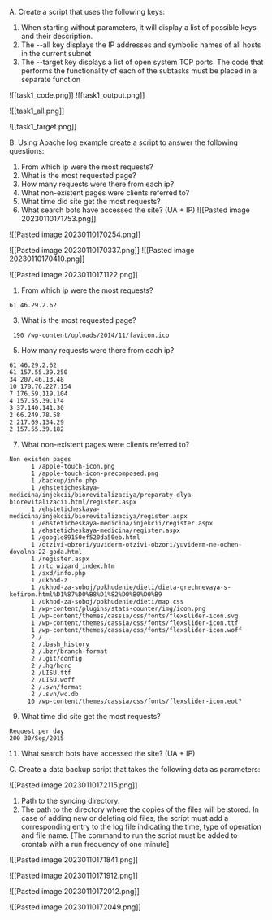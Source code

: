 A. Create a script that uses the following keys: 
1. When starting without parameters, it will display a list of possible keys and their description. 
2. The --all key displays the IP addresses and symbolic names of all hosts in the current subnet 
3. The --target key displays a list of open system TCP ports. The code that performs the functionality of each of the subtasks must be placed in a separate function 

![[task1_code.png]]
![[task1_output.png]]

![[task1_all.png]]

![[task1_target.png]]

B. Using Apache log example create a script to answer the following questions: 
1. From which ip were the most requests? 
2. What is the most requested page?
3. How many requests were there from each ip? 
4. What non-existent pages were clients referred to? 
5. What time did site get the most requests? 
6. What search bots have accessed the site? (UA + IP) 
![[Pasted image 20230110171753.png]]

![[Pasted image 20230110170254.png]]

![[Pasted image 20230110170337.png]]
![[Pasted image 20230110170410.png]]

![[Pasted image 20230110171122.png]]

1. From which ip were the most requests? 
```
61 46.29.2.62
```
3. What is the most requested page?
```
 190 /wp-content/uploads/2014/11/favicon.ico
```
5. How many requests were there from each ip? 
```
61 46.29.2.62
61 157.55.39.250
34 207.46.13.48
10 178.76.227.154
7 176.59.119.104
4 157.55.39.174
3 37.140.141.30
2 66.249.78.58
2 217.69.134.29
2 157.55.39.182
```
7. What non-existent pages were clients referred to? 
```
Non existen pages
      1 /apple-touch-icon.png
      1 /apple-touch-icon-precomposed.png
      1 /backup/info.php
      1 /ehsteticheskaya-medicina/injekcii/biorevitalizaciya/preparaty-dlya-biorevitalizacii.html/register.aspx
      1 /ehsteticheskaya-medicina/injekcii/biorevitalizaciya/register.aspx
      1 /ehsteticheskaya-medicina/injekcii/register.aspx
      1 /ehsteticheskaya-medicina/register.aspx
      1 /google89150ef520da50eb.html
      1 /otzivi-obzori/yuviderm-otzivi-obzori/yuviderm-ne-ochen-dovolna-22-goda.html
      1 /register.aspx
      1 /rtc_wizard_index.htm
      1 /sxd/info.php
      1 /ukhod-z
      1 /ukhod-za-soboj/pokhudenie/dieti/dieta-grechnevaya-s-kefirom.html%D1%87%D0%B8%D1%82%D0%B0%D0%B9
      1 /ukhod-za-soboj/pokhudenie/dieti/map.css
      1 /wp-content/plugins/stats-counter/img/icon.png
      1 /wp-content/themes/cassia/css/fonts/flexslider-icon.svg
      1 /wp-content/themes/cassia/css/fonts/flexslider-icon.ttf
      1 /wp-content/themes/cassia/css/fonts/flexslider-icon.woff
      2 /
      2 /.bash_history
      2 /.bzr/branch-format
      2 /.git/config
      2 /.hg/hgrc
      2 /LISU.ttf
      2 /LISU.woff
      2 /.svn/format
      2 /.svn/wc.db
     10 /wp-content/themes/cassia/css/fonts/flexslider-icon.eot?

```
9. What time did site get the most requests? 
```
Request per day
200 30/Sep/2015
```
11. What search bots have accessed the site? (UA + IP) 

C. Create a data backup script that takes the following data as parameters: 

![[Pasted image 20230110172115.png]]
1. Path to the syncing directory. 
2. The path to the directory where the copies of the files will be stored. In case of adding new or deleting old files, the script must add a corresponding entry to the log file indicating the time, type of operation and file name. [The command to run the script must be added to crontab with a run frequency of one minute]

![[Pasted image 20230110171841.png]]

![[Pasted image 20230110171912.png]]

![[Pasted image 20230110172012.png]]

![[Pasted image 20230110172049.png]]

